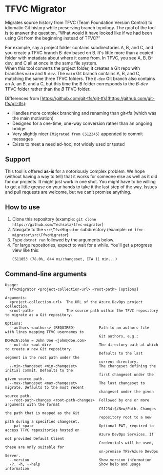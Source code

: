 # TFVC Migrator

Migrates source history from TFVC (Team Foundation Version Control) to idiomatic Git history while preserving branch topology. The goal of the tool is to answer the question, “What would it have looked like if we had been using Git from the beginning instead of TFVC?”

For example, say a project folder contains subdirectories A, B, and C, and you create a TFVC branch B-dev based on B. It's little more than a copied folder with metadata about where it came from. In TFVC, you see A, B, B-dev, and C all at once in the same file system.  
When this tool converts the project folder, it creates a Git repo with branches `main` and `B-dev`. The `main` Git branch contains A, B, and C, matching the same three TFVC folders. The `B-dev` Git branch also contains an A, an B, and a C, but this time the B folder corresponds to the *B-dev* TFVC folder rather than the *B* TFVC folder.

Differences from [https://github.com/git-tfs/git-tfs](https://github.com/git-tfs/git-tfs):

- Handles more complex branching and renaming than git-tfs (which was the main motivation)
- Designed for a one-time, one-way conversion rather than an ongoing bridge
- Very slightly nicer `[Migrated from CS12345]` appended to commit messages
- Exists to meet a need ad-hoc; not widely used or tested

## Support

This tool is offered **as-is** for a notoriously complex problem. We hope (without having a way to tell) that it works for someone else as well as it did for our projects. It might just work in one shot. You might have to be willing to get a little grease on your hands to take it the last step of the way. Issues and pull requests are welcome, but we can’t promise anything.

## How to use

1. Clone this repository (example: `git clone https://github.com/Techsola/tfvc-migrator`)
2. Navigate to the `src\TfvcMigrator` subdirectory (example: `cd tfvc-migrator\src\TfvcMigrator`)
3. Type `dotnet run` followed by the arguments below.
4. For large repositories, expect to wait for a while. You'll get a progress view like this:
   ```
   CS11853 (78.0%, 844 ms/changeset, ETA 11 min...)
   ```

## Command-line arguments

```
Usage:
  TfvcMigrator <project-collection-url> <root-path> [options]

Arguments:
  <project-collection-url>  The URL of the Azure DevOps project collection.
  <root-path>               The source path within the TFVC repository to migrate as a Git repository.

Options:
  --authors <authors> (REQUIRED)           Path to an authors file with lines mapping TFVC usernames to
                                           Git authors, e.g.: DOMAIN\John = John Doe <john@doe.com>
  --out-dir <out-dir>                      The directory path at which to create a new Git repository.
                                           Defaults to the last segment in the root path under the
                                           current directory.
  --min-changeset <min-changeset>          The changeset defining the initial commit. Defaults to the
                                           first changeset under the given source path.
  --max-changeset <max-changeset>          The last changeset to migrate. Defaults to the most recent
                                           changeset under the given source path.
  --root-path-changes <root-path-changes>  Followed by one or more arguments with the format
                                           CS1234:$/New/Path. Changes the path that is mapped as the Git
                                           repository root to a new path during a specified changeset.
  --pat <pat>                              Optional PAT, required to access TFVC repositories hosted on
                                           Azure DevOps Services. If not provided Default Client
                                           Credentials will be used, these are only suitable for
                                           on-premise TFS/Azure DevOps Server.
  --version                                Show version information
  -?, -h, --help                           Show help and usage information
```
